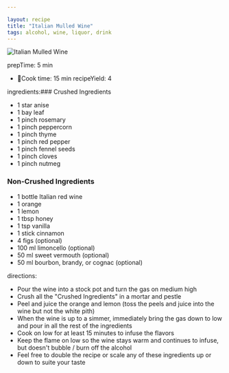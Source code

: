 ```yaml
---

layout: recipe
title: "Italian Mulled Wine"
tags: alcohol, wine, liquor, drink
---
```


![Italian Mulled Wine](/recipes/pix/italian-mulled-wine.webp)

prepTime: 5 min
- 🍳Cook time: 15 min
recipeYield: 4

ingredients:### Crushed Ingredients

- 1 star anise
- 1 bay leaf
- 1 pinch rosemary
- 1 pinch peppercorn
- 1 pinch thyme
- 1 pinch red pepper
- 1 pinch fennel seeds
- 1 pinch cloves
- 1 pinch nutmeg

### Non-Crushed Ingredients

- 1 bottle Italian red wine
- 1 orange
- 1 lemon
- 1 tbsp honey
- 1 tsp vanilla
- 1 stick cinnamon
- 4 figs (optional)
- 100 ml limoncello (optional)
- 50 ml sweet vermouth (optional)
- 50 ml bourbon, brandy, or cognac (optional)

directions:
- Pour the wine into a stock pot and turn the gas on medium high
- Crush all the "Crushed Ingredients" in a mortar and pestle
- Peel and juice the orange and lemon (toss the peels and juice into the wine but not the white pith)
- When the wine is up to a simmer, immediately bring the gas down to low and pour in all the rest of the ingredients
- Cook on low for at least 15 minutes to infuse the flavors
- Keep the flame on low so the wine stays warm and continues to infuse, but doesn't bubble / burn off the alcohol
- Feel free to double the recipe or scale any of these ingredients up or down to suite your taste
